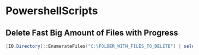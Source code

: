 # PowershellScripts

## Delete Fast Big Amount of Files with Progress
```Powershell
[IO.Directory]::EnumerateFiles("C:\FOLDER_WITH_FILES_TO_DELETE") | select -first 100000 | where { [IO.File]::GetLastWriteTime($_) -lt (Get-Date).AddDays(-90) } | foreach { $c = 0 } { Write-Progress -Activity "Delete Files" -CurrentOperation $_ -PercentComplete ((++$c/100000)*100); rm $_ }
```
